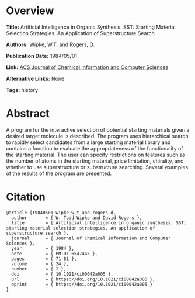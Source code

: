 # Overview
**Title:**
Artificial Intelligence in Organic Synthesis. SST: Starting Material Selection Strategies. An Application of Superstructure Search

**Authors:**
Wipke, W.T. and Rogers, D.

**Publication Date:**
1984/05/01

**Link:**
[ACS Journal of Chemical Information and Computer Sciences](https://pubs.acs.org/doi/abs/10.1021/ci00042a005)

**Alternative Links:**
None

**Tags:**
history


# Abstract
A program for the interactive selection of potential starting materials given a desired target molecule is described.
The program uses hierarchical search to rapidly select candidates from a large starting material library and contains a function to evaluate the appropriateness of the functionality of the starting material.
The user can specify restrictions on features such as the number of atoms in the starting material, price limitation, chirality, and whether to use superstructure or substructure searching.
Several examples of the results of the program are presented.


# Citation
```
@article {19840501_wipke_w_t_and_rogers_d,
  author       = { W. Todd Wipke and David Rogers },
  title        = { Artificial intelligence in organic synthesis. SST: starting material selection strategies. An application of superstructure search },
  journal      = { Journal of Chemical Information and Computer Sciences },
  year         = { 1984 },
  note         = { PMID: 6547445 },
  pages        = { 71-81 },
  volume       = { 24 },
  number       = { 2 },
  doi          = { 10.1021/ci00042a005 },
  url          = { https://doi.org/10.1021/ci00042a005 },
  eprint       = { https://doi.org/10.1021/ci00042a005 }
}
```
